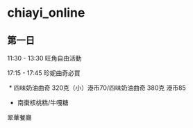 # chiayi_online

## 第一日
11:30 - 13:30 旺角自由活動

17:15 - 17:45 珍妮曲奇必買

 * 四味奶油曲奇 320克（小）港币70/四味奶油曲奇 380克 港币85
 * 南棗核桃糕/牛嘎糖
 

翠華餐廳
